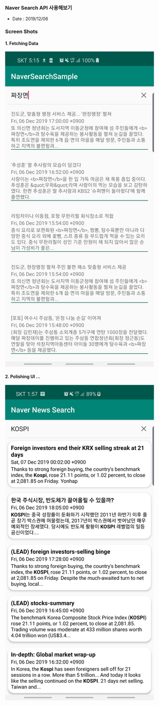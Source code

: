 ### Naver Search API 사용해보기 
* Date : 2019/12/06

### Screen Shots 

#### 1. Fetching Data  
![s1](./Screenshot_20191206-171547_NaverSearchSample.jpg)

#### 2. Polishing UI ... 
![s2](./Screenshot_20191207-015721_NNS.jpg)